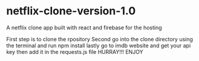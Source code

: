 # netflix-clone-version-1.0
A netflix clone app built with react and firebase for the hosting


First step is to clone the rpository
Second go into the clone directory using the terminal and run npm install
lastly go to imdb website and get your api key then add it in the requests.js file
HURRAY!!! ENJOY
